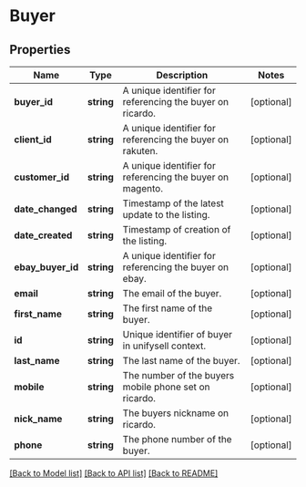 # Buyer

## Properties
Name | Type | Description | Notes
------------ | ------------- | ------------- | -------------
**buyer_id** | **string** | A unique identifier for referencing the buyer on ricardo. | [optional] 
**client_id** | **string** | A unique identifier for referencing the buyer on rakuten. | [optional] 
**customer_id** | **string** | A unique identifier for referencing the buyer on magento. | [optional] 
**date_changed** | **string** | Timestamp of the latest update to the listing. | [optional] 
**date_created** | **string** | Timestamp of creation of the listing. | [optional] 
**ebay_buyer_id** | **string** | A unique identifier for referencing the buyer on ebay. | [optional] 
**email** | **string** | The email of the buyer. | [optional] 
**first_name** | **string** | The first name of the buyer. | [optional] 
**id** | **string** | Unique identifier of buyer in unifysell context. | [optional] 
**last_name** | **string** | The last name of the buyer. | [optional] 
**mobile** | **string** | The number of the buyers mobile phone set on ricardo. | [optional] 
**nick_name** | **string** | The buyers nickname on ricardo. | [optional] 
**phone** | **string** | The phone number of the buyer. | [optional] 

[[Back to Model list]](../README.md#documentation-for-models) [[Back to API list]](../README.md#documentation-for-api-endpoints) [[Back to README]](../README.md)


